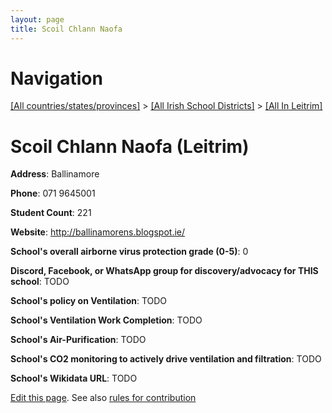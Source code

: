 ```yaml
---
layout: page
title: Scoil Chlann Naofa
---
```

# Navigation

[[All countries/states/provinces]](../../..) > [[All Irish School Districts]](../..) > [[All In Leitrim]](..)

# Scoil Chlann Naofa (Leitrim)

**Address**: Ballinamore

**Phone**: 071 9645001

**Student Count**: 221

**Website**: <http://ballinamorens.blogspot.ie/>

**School's overall airborne virus protection grade (0-5)**: 0

**Discord, Facebook, or WhatsApp group for discovery/advocacy for THIS school**: TODO

**School's policy on Ventilation**: TODO

**School's Ventilation Work Completion**: TODO

**School's Air-Purification**: TODO

**School's CO2 monitoring to actively drive ventilation and filtration**: TODO

**School's Wikidata URL**: TODO


[Edit this page](https://github.com/ventilate-schools/Ireland/edit/main/./Leitrim/Scoil_Chlann_Naofa.md). See also [rules for contribution](../../../contribution-rules/)
